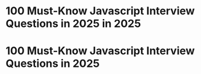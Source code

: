 # 100 Must-Know Javascript Interview Questions in 2025 in 2025
# 100 Must-Know Javascript Interview Questions in 2025
